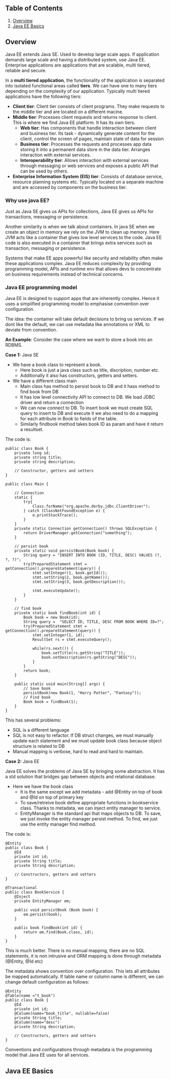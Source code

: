 
## Table of Contents

1. [Overview](#Overview)
2. [Java EE Basics](#Java-EE-Basics)

## Overview

Java EE extends Java SE. Used to develop large scale apps. If application demands large scale and having a distributed system, use Java EE. Enterprise applications are applications that are scalable, multi tiered, reliable and secure.

In a **multi tiered application**, the functionality of the application is separated into isolated functional areas called **tiers**. We can have one to many tiers depending on the complexity of our application. Typically multi tiered applications have the following tiers:

- **Client tier**: Client tier consists of client programs. They make requests to the middle tier and are located on a different macine.
- **Middle tier**: Processes client requests and returns response to client. This is where we find Java EE platform. It has its own tiers.
  - **Web tier**: Has components that handle interaction between client and business tier. Its task - dynamically generate content for the client, control the screen of pages, maintain state of data for session
  - **Business tier**: Processes the requests and processes app data storing it into a permanent data store in the data tier. Arranges interaction with external services.
  - **Interoperability tier**: Allows interaction with external services through messaging or web services and exposes a public API that can be used by others.
- **Enterprise Information System (EIS) tier**: Consists of database service, resource planning systems etc. Typically located on a separate machine and are accessed by components on the business tier.

### Why use java EE?

Just as Java SE gives us APIs for collections, Java EE gives us APIs for transactions, messaging or persistence.

Another similarity is when we talk about containers. In java SE when we create an object in memory we rely on the JVM to clean up memory. Here JVM acts like a container that gives low level services to the code. Java EE code is also executed in a container that brings extra services such as transaction, messaging or persistence.

Systems that make EE apps powerful like security and reliability often make these applications complex. Java EE reduces complexity by providing programming model, APIs and runtime env that allows devs to concentrate on business requirements instead of technical concerns.

### Java EE programming model

Java EE is designed to support apps that are inherently complex. Hence it uses a simplified programming model to emphasise comvention over configuration. 

The idea: the container will take default decisions to bring us services. If we dont like the default, we can use metadata like annotations or XML to deviate from convention.

**An Example**: Consider the case where we want to store a book into an RDBMS.

**Case 1:** Java SE

- We have a book class to represent a book.
  - Here book is just a java class such as title, discription, number etc.
  - Additionally it also has constructors, getters and setters.
- We have a different class main
  - Main class has method to persist book to DB and it hass method to find book from DB
  - It has low level connectivity API to connect to DB. We load JDBC driver and return a connection
  - We can now connect to DB. To insert book we must create SQL query to insert to DB and execute it we also need to do a mapping for each attribute in Book to fields of the table.
  - Similarly findbook method takes book ID as param and have it return a resultset.

The code is:

    public class Book {
        private long id;
        private string title;
        private string description;

        // Constructor, getters and setters
    }

    public class Main {
    
        // Connection
        static {
            try{
                Class.forName("org.apache.derby.jdbc.ClientDriver");
            } catch (ClassNotFoundException e) {
                e.printStackTrace();        
            }
        }
        private static Connection getConnection() throws SQLException {
            return DriverManager.getConnection("something");
        }

        // persist book
        private static void persistBook(Book book) {
            String query = "INSERT INTO BOOK (ID, TITLE, DESC) VALUES (?, ?, ?)";
            try(PreparedStatement stmt = getConnection().prepareStatement(query)) {
                stmt.setInteger(1, book.getId());
                stmt.setString(2, book.getName());
                stmt.setString(3, book.getDescription());

                stmt.executeUpdate();
            }
        }

        // find book
        private static book findBook(int id) {
            Book book = new Book(id);
            String query =  "SELECT ID, TITLE, DESC FROM BOOK WHERE ID=?";
            try(PreparedStatement stmt = getConnection().prepareStatement(query)) {
                stmt.setInteger(1, id);
                ResultSet rs = stmt.executeQuery();

                while(rs.next()) {
                    book.setTitle(rs.getString("TITLE"));
                    book.setDescription(rs.getString("DESC"));
                }
            }
            return book;
        }

        public static void main(String[] args) {
            // Save book
            persistBook(new Book(1, "Harry Potter", "Fantasy"));
            // Find book
            Book book = findBook(1);
        }
    }

This has several problems:

- SQL is a different language
- SQL is not easy to refactor. If DB struct changes, we must manually update each statement and we must update book class because object structure is related to DB
- Manual mapping is verbose, hard to read and hard to maintain.

**Case 2:** Java EE

Java EE solves the problems of Java SE by bringing some abstraction. It has a std solution that bridges gap between objects and relational database.

- Here we have the book class
  - It is the same except we add metadata - add @Entity on top of book and @Id on top of primary key
  - To save/retreive book define appropriate functions in bookservice class. Thanks to metadata, we can inject entity manager to service.
  - EntityManager is the standard api that maps objects to DB. To save, we just invoke the entity manager persist method. To find, we just use the entity manager find method.

The code is:

    @Entity
    public class Book {
        @Id
        private int id;
        private String title;
        private String description;

        // Constructors, getters and setters
    }
    
    @Transactional
    public class BookService {
        @Inject
        private EntityManager em;

        public void persistBook (Book book) {
            em.persist(book);
        }

        public book findBook(int id) {
            return em.find(Book.class, id);
        }
    }

This is much better. There is no manual mapping, there are no SQL statements, it is non intrusive and ORM mapping is done through metadata (@Entity, @Id etc)

The metadata shows convention over configuration. This lets all attributes be mapped automatically. If table name or column name is different, we can change default configuration as follows:

    @Entity
    @Table(name ="t_book")
    public class Book {
        @Id
        private int id;
        @Column(name="book_title", nullable=false)
        private String title;
        @Column(name="desc")
        private String description;

        // Constructors, getters and setters
    }

Conventions and configurations through metadata is the programming model that Java EE uses for all services.


## Java EE Basics

